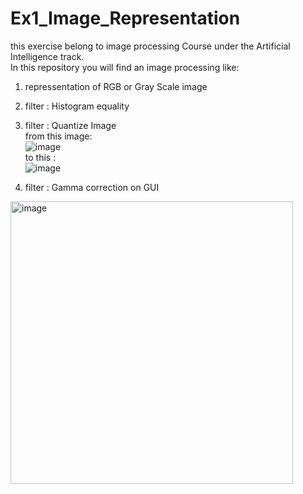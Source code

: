 # Ex1_Image_Representation
this exercise belong to image processing Course under the Artificial Intelligence track.<br />
In this repository you will find an image processing like:

1. repressentation of RGB or Gray Scale image
2. filter : Histogram equality
3. filter : Quantize Image <br />
 from this image: <br />
![image](https://user-images.githubusercontent.com/77111035/160813638-4d64aa55-753e-4477-968d-829fc316aee9.png) <br />
to this : <br />
![image](https://user-images.githubusercontent.com/77111035/160813676-e70c10f6-84ba-419c-ab88-fca005522dc3.png) <br />

4. filter : Gamma correction on GUI 
 <img width="452" alt="image" src="https://user-images.githubusercontent.com/77111035/160812796-c027613c-28e4-4789-90c5-47a359f5d275.png">
